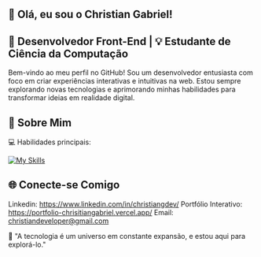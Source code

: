 ## 👋 Olá, eu sou o Christian Gabriel!

## 🎨 Desenvolvedor Front-End | 💡 Estudante de Ciência da Computação 
Bem-vindo ao meu perfil no GitHub! Sou um desenvolvedor entusiasta com foco em criar experiências interativas e intuitivas na web. Estou sempre explorando novas tecnologias e aprimorando minhas habilidades para transformar ideias em realidade digital.

## 🚀 Sobre Mim
💻 Habilidades principais:

[![My Skills](https://skillicons.dev/icons?i=js,html,css,nodejs,react,git,tailwind,next,mysql,figma)](https://skillicons.dev)

## 🌐 Conecte-se Comigo
Linkedin: https://www.linkedin.com/in/christiangdev/
Portfólio Interativo: https://portfolio-chrisitiangabriel.vercel.app/
Email: christiandeveloper@gmail.com

🌟 "A tecnologia é um universo em constante expansão, e estou aqui para explorá-lo."
